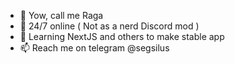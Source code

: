 - 👋 Yow, call me Raga
- 👀 24/7 online ( Not as a nerd Discord mod )
- 🌱 Learning NextJS and others to make stable app
- 📫 Reach me on telegram @segsilus

<!---
nayakaraga/nayakaraga is a ✨ special ✨ repository because its `README.md` (this file) appears on your GitHub profile.
You can click the Preview link to take a look at your changes.
--->
